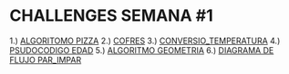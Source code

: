 
# CHALLENGES SEMANA #1

1.) [ALGORITOMO PIZZA](https://github.com/mikerazor5786/Challenges_Core-Code_Miguel-Tellez/blob/58f83e754826853b656a2e7a3b6db7750d1cea14/contenido/semana_1/algoritmo_pizza/readme.md)
2.) [COFRES](https://github.com/mikerazor5786/Challenges_Core-Code_Miguel-Tellez/blob/58f83e754826853b656a2e7a3b6db7750d1cea14/contenido/semana_1/cofres/readme.md)
3.) [CONVERSIO_TEMPERATURA](https://github.com/mikerazor5786/Challenges_Core-Code_Miguel-Tellez/blob/58f83e754826853b656a2e7a3b6db7750d1cea14/contenido/semana_1/conversion_Temperatura/readme.md)
4.) [PSUDOCODIGO EDAD](https://github.com/mikerazor5786/Challenges_Core-Code_Miguel-Tellez/blob/58f83e754826853b656a2e7a3b6db7750d1cea14/contenido/semana_1/edad/readme.md)
5.) [ALGORITMO GEOMETRIA](https://github.com/mikerazor5786/Challenges_Core-Code_Miguel-Tellez/blob/58f83e754826853b656a2e7a3b6db7750d1cea14/contenido/semana_1/geometria/readme.md)
6.) [DIAGRAMA DE FLUJO PAR_IMPAR](https://github.com/mikerazor5786/Challenges_Core-Code_Miguel-Tellez/blob/58f83e754826853b656a2e7a3b6db7750d1cea14/contenido/semana_1/par_impar/readme.md)